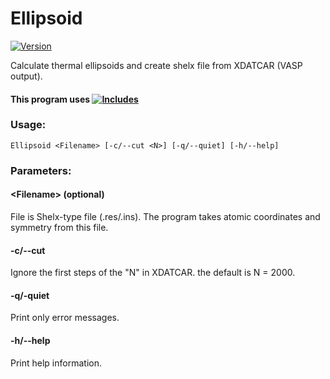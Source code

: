 # Ellipsoid

[![Version](https://img.shields.io/badge/Version-1.2.0-brightgreen.svg?style=plastic)](https://github.com/Robot2100/Ellipsoid/releases/tag/1.2.0)


  Calculate thermal ellipsoids and create shelx file from XDATCAR (VASP output).

#### This program uses [![Includes](https://img.shields.io/badge/Includes-1.1.6-orange.svg)](https://github.com/Robot2100/Includes/releases/tag/1.1.6)

### Usage:
    Ellipsoid <Filename> [-c/--cut <N>] [-q/--quiet] [-h/--help]
    
### Parameters:

  #### \<Filename\> (optional)
  File is Shelx-type file (.res/.ins). The program takes atomic coordinates and symmetry from this file.
  
  #### -c/--cut <N>
  Ignore the first steps of the "N" in XDATCAR. the default is N = 2000.
  
  #### -q/-quiet
  Print only error messages.
  
  #### -h/--help
  Print help information.
